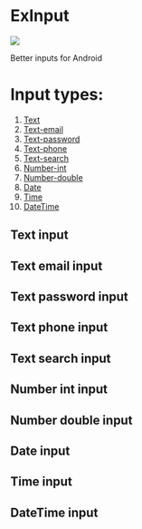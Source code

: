 # ExInput

[![](https://jitpack.io/v/inlacou/ExInput.svg)](https://jitpack.io/#inlacou/ExInput)

Better inputs for Android

# Input types:

1. [Text](#text-input)
2. [Text-email](#text-email-input)
3. [Text-password](#text-password-input)
4. [Text-phone](#text-phone-input)
5. [Text-search](#text-search-input)
6. [Number-int](#number-int-input)
7. [Number-double](#number-double-input)
8. [Date](#date-input)
9. [Time](#time-input)
10. [DateTime](#datetime-input)

## Text input
## Text email input
## Text password input
## Text phone input
## Text search input
## Number int input
## Number double input
## Date input
## Time input
## DateTime input
